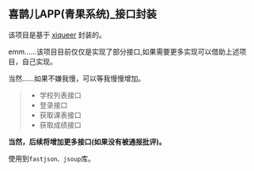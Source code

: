 ## 喜鹊儿APP(青果系统)_接口封装

该项目是基于 [xiqueer](https://github.com/GangJust/xiqueer "xiqueer") 封装的。

emm……该项目目前仅仅是实现了部分接口,如果需要更多实现可以借助上述项目，自己实现。

当然……如果不嫌我慢，可以等我慢慢增加。

> - 学校列表接口
> - 登录接口
> - 获取课表接口
> - 获取成绩接口

**当然，后续将增加更多接口(如果没有被通报批评)。**

使用到`fastjson、jsoup`库。